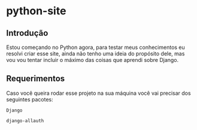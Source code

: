 # python-site

## Introdução

Estou começando no Python agora, para testar meus conhecimentos eu resolvi criar esse site, ainda não tenho uma ideia do propósito dele, mas vou vou tentar incluir o máximo das coisas que aprendi sobre Django.

## Requerimentos

Caso você queira rodar esse projeto na sua máquina você vai precisar dos seguintes pacotes:

```Django```

```django-allauth```